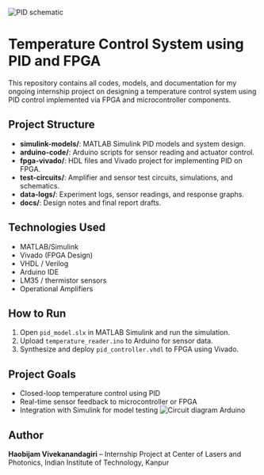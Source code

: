 ![PID schematic](https://github.com/user-attachments/assets/2f4aa96f-7755-4964-ba28-64d042d91d06)

# Temperature Control System using PID and FPGA

This repository contains all codes, models, and documentation for my ongoing internship project on designing a temperature control system using PID control implemented via FPGA and microcontroller components.

##  Project Structure
- **simulink-models/**: MATLAB Simulink PID models and system design.
- **arduino-code/**: Arduino scripts for sensor reading and actuator control.
- **fpga-vivado/**: HDL files and Vivado project for implementing PID on FPGA.
- **test-circuits/**: Amplifier and sensor test circuits, simulations, and schematics.
- **data-logs/**: Experiment logs, sensor readings, and response graphs.
- **docs/**: Design notes and final report drafts.

##  Technologies Used
- MATLAB/Simulink
- Vivado (FPGA Design)
- VHDL / Verilog
- Arduino IDE
- LM35 / thermistor sensors
- Operational Amplifiers

## How to Run
1. Open `pid_model.slx` in MATLAB Simulink and run the simulation.
2. Upload `temperature_reader.ino` to Arduino for sensor data.
3. Synthesize and deploy `pid_controller.vhdl` to FPGA using Vivado.

## Project Goals
- Closed-loop temperature control using PID
- Real-time sensor feedback to microcontroller or FPGA
- Integration with Simulink for model testing
![Circuit diagram Arduino](https://github.com/user-attachments/assets/7aa8e846-da35-4e9b-b147-cd7cfc5f0a8e)

## Author
**Haobijam Vivekanandagiri** – Internship Project at 
  Center of Lasers and Photonics, Indian Institute of Technology, Kanpur 
